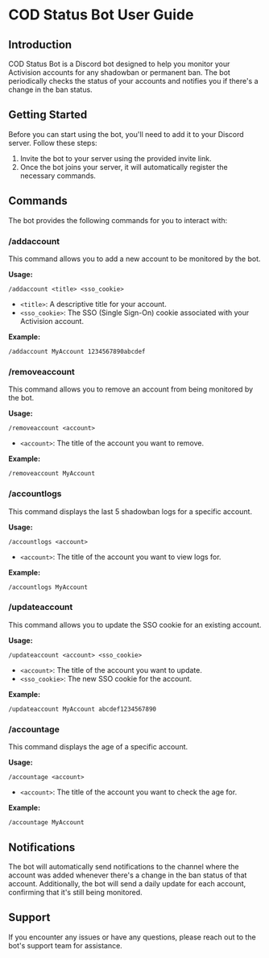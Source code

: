# COD Status Bot User Guide

## Introduction

COD Status Bot is a Discord bot designed to help you monitor your Activision accounts for any shadowban or permanent ban. The bot periodically checks the status of your accounts and notifies you if there's a change in the ban status.

## Getting Started

Before you can start using the bot, you'll need to add it to your Discord server. Follow these steps:

1. Invite the bot to your server using the provided invite link.
2. Once the bot joins your server, it will automatically register the necessary commands.

## Commands

The bot provides the following commands for you to interact with:

### /addaccount

This command allows you to add a new account to be monitored by the bot.

**Usage:**

```
/addaccount <title> <sso_cookie>
```

- `<title>`: A descriptive title for your account.
- `<sso_cookie>`: The SSO (Single Sign-On) cookie associated with your Activision account.

**Example:**

```
/addaccount MyAccount 1234567890abcdef
```

### /removeaccount

This command allows you to remove an account from being monitored by the bot.

**Usage:**

```
/removeaccount <account>
```

- `<account>`: The title of the account you want to remove.

**Example:**

```
/removeaccount MyAccount
```

### /accountlogs

This command displays the last 5 shadowban logs for a specific account.

**Usage:**

```
/accountlogs <account>
```

- `<account>`: The title of the account you want to view logs for.

**Example:**

```
/accountlogs MyAccount
```

### /updateaccount

This command allows you to update the SSO cookie for an existing account.

**Usage:**

```
/updateaccount <account> <sso_cookie>
```

- `<account>`: The title of the account you want to update.
- `<sso_cookie>`: The new SSO cookie for the account.

**Example:**

```
/updateaccount MyAccount abcdef1234567890
```

### /accountage

This command displays the age of a specific account.

**Usage:**

```
/accountage <account>
```

- `<account>`: The title of the account you want to check the age for.

**Example:**

```
/accountage MyAccount
```

## Notifications

The bot will automatically send notifications to the channel where the account was added whenever there's a change in the ban status of that account. Additionally, the bot will send a daily update for each account, confirming that it's still being monitored.

## Support

If you encounter any issues or have any questions, please reach out to the bot's support team for assistance.
